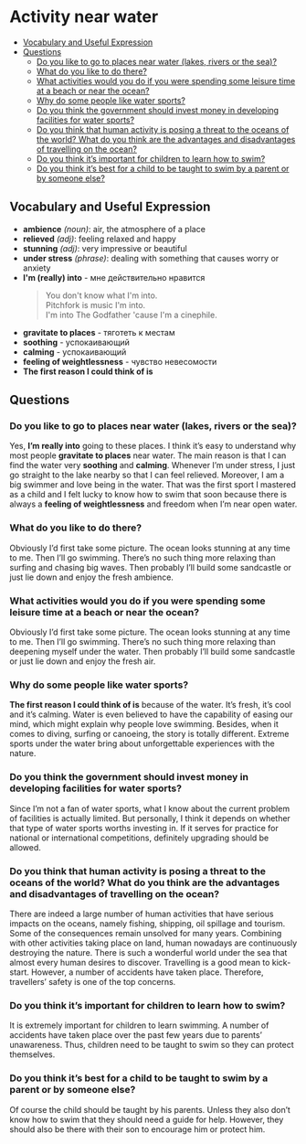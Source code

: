 # Activity near water
* [Vocabulary and Useful Expression](#vocabulary-and-useful-expression)
* [Questions](#questions)
    * [Do you like to go to places near water (lakes, rivers or the sea)?](#do-you-like-to-go-to-places-near-water-lakes-rivers-or-the-sea)
    * [What do you like to do there?](#what-do-you-like-to-do-there)
    * [What activities would you do if you were spending some leisure time at a beach or near the ocean?]()
    * [Why do some people like water sports?]()
    * [Do you think the government should invest money in developing facilities for water sports?]()
    * [Do you think that human activity is posing a threat to the oceans of the world? What do you think are the advantages and disadvantages of travelling on the ocean?]()
    * [Do you think it’s important for children to learn how to swim?]()
    * [Do you think it’s best for a child to be taught to swim by a parent or by someone else?]()
## Vocabulary and Useful Expression
* **ambience** *(noun)*: air, the atmosphere of a place
* **relieved** *(adj)*: feeling relaxed and happy
* **stunning** *(adj)*: very impressive or beautiful
* **under stress** *(phrase)*: dealing with something that causes worry or anxiety
* **I'm (really) into** - мне действительно нравится
    > You don't know what I'm into.  
    > Pitchfork is music I'm into.  
    > I'm into The Godfather 'cause I'm a cinephile.
* **gravitate to places** - тяготеть к местам
* **soothing** - успокаивающий
* **calming** - успокаивающий
* **feeling of weightlessness** - чувство невесомости
* **The first reason I could think of is**
## Questions
### Do you like to go to places near water (lakes, rivers or the sea)? 
Yes, **I’m really into** going to these places. I think it’s easy to understand why most people **gravitate to places** near water. The main reason is that I can find the water very **soothing** and **calming**. Whenever I’m under stress, I just go straight to the lake nearby so that I can feel relieved. Moreover, I am a big swimmer and love being in the water. That was the first sport I mastered as a child and I felt lucky to know how to swim that soon because there is always a **feeling of weightlessness** and freedom when I’m near open water.
### What do you like to do there? 
Obviously I’d first take some picture. The ocean looks stunning at any time to me. Then I’ll go swimming. There’s no such thing more relaxing than surfing and chasing big waves. Then probably I’ll build some sandcastle or just lie down and enjoy the fresh ambience.
### What activities would you do if you were spending some leisure time at a beach or near the ocean? 
Obviously I’d first take some picture. The ocean looks stunning at any time to me. Then I’ll go swimming. There’s no such thing more relaxing than deepening myself under the water. Then probably I’ll build some sandcastle or just lie down and enjoy the fresh air.
### Why do some people like water sports? 
**The first reason I could think of is** because of the water. It’s fresh, it’s cool and it’s calming. Water is even believed to have the capability of easing our mind, which might explain why people love swimming. Besides, when it comes to diving, surfing or canoeing, the story is totally different. Extreme sports under the water bring about unforgettable experiences with the nature.
### Do you think the government should invest money in developing facilities for water sports?
Since I’m not a fan of water sports, what I know about the current problem of facilities is actually limited. But personally, I think it depends on whether that type of water sports worths investing in. If it serves for practice for national or international competitions, definitely upgrading should be allowed.
### Do you think that human activity is posing a threat to the oceans of the world? What do you think are the advantages and disadvantages of travelling on the ocean? 
There are indeed a large number of human activities that have serious impacts on the oceans, namely fishing, shipping, oil spillage and tourism. Some of the consequences remain unsolved for many years. Combining with other activities taking place on land, human nowadays are continuously destroying the nature. There is such a wonderful world under the sea that almost every human desires to discover. Travelling is a good mean to kick-start. However, a number of accidents have taken place. Therefore, travellers’ safety is one of the top concerns.
### Do you think it’s important for children to learn how to swim? 
It is extremely important for children to learn swimming. A number of accidents have taken place over the past few years due to parents’ unawareness. Thus, children need to be taught to swim so they can protect themselves.
### Do you think it’s best for a child to be taught to swim by a parent or by someone else? 
Of course the child should be taught by his parents. Unless they also don’t know how to swim that they should need a guide for help. However, they should also be there with their son to encourage him or protect him.


